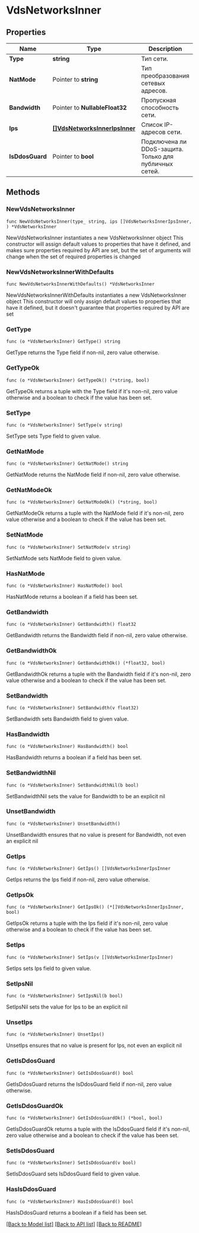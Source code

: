 # VdsNetworksInner

## Properties

Name | Type | Description | Notes
------------ | ------------- | ------------- | -------------
**Type** | **string** | Тип сети. | 
**NatMode** | Pointer to **string** | Тип преобразования сетевых адресов. | [optional] 
**Bandwidth** | Pointer to **NullableFloat32** | Пропускная способность сети. | [optional] 
**Ips** | [**[]VdsNetworksInnerIpsInner**](VdsNetworksInnerIpsInner.md) | Список IP-адресов сети. | 
**IsDdosGuard** | Pointer to **bool** | Подключена ли DDoS-защита. Только для публичных сетей. | [optional] 

## Methods

### NewVdsNetworksInner

`func NewVdsNetworksInner(type_ string, ips []VdsNetworksInnerIpsInner, ) *VdsNetworksInner`

NewVdsNetworksInner instantiates a new VdsNetworksInner object
This constructor will assign default values to properties that have it defined,
and makes sure properties required by API are set, but the set of arguments
will change when the set of required properties is changed

### NewVdsNetworksInnerWithDefaults

`func NewVdsNetworksInnerWithDefaults() *VdsNetworksInner`

NewVdsNetworksInnerWithDefaults instantiates a new VdsNetworksInner object
This constructor will only assign default values to properties that have it defined,
but it doesn't guarantee that properties required by API are set

### GetType

`func (o *VdsNetworksInner) GetType() string`

GetType returns the Type field if non-nil, zero value otherwise.

### GetTypeOk

`func (o *VdsNetworksInner) GetTypeOk() (*string, bool)`

GetTypeOk returns a tuple with the Type field if it's non-nil, zero value otherwise
and a boolean to check if the value has been set.

### SetType

`func (o *VdsNetworksInner) SetType(v string)`

SetType sets Type field to given value.


### GetNatMode

`func (o *VdsNetworksInner) GetNatMode() string`

GetNatMode returns the NatMode field if non-nil, zero value otherwise.

### GetNatModeOk

`func (o *VdsNetworksInner) GetNatModeOk() (*string, bool)`

GetNatModeOk returns a tuple with the NatMode field if it's non-nil, zero value otherwise
and a boolean to check if the value has been set.

### SetNatMode

`func (o *VdsNetworksInner) SetNatMode(v string)`

SetNatMode sets NatMode field to given value.

### HasNatMode

`func (o *VdsNetworksInner) HasNatMode() bool`

HasNatMode returns a boolean if a field has been set.

### GetBandwidth

`func (o *VdsNetworksInner) GetBandwidth() float32`

GetBandwidth returns the Bandwidth field if non-nil, zero value otherwise.

### GetBandwidthOk

`func (o *VdsNetworksInner) GetBandwidthOk() (*float32, bool)`

GetBandwidthOk returns a tuple with the Bandwidth field if it's non-nil, zero value otherwise
and a boolean to check if the value has been set.

### SetBandwidth

`func (o *VdsNetworksInner) SetBandwidth(v float32)`

SetBandwidth sets Bandwidth field to given value.

### HasBandwidth

`func (o *VdsNetworksInner) HasBandwidth() bool`

HasBandwidth returns a boolean if a field has been set.

### SetBandwidthNil

`func (o *VdsNetworksInner) SetBandwidthNil(b bool)`

 SetBandwidthNil sets the value for Bandwidth to be an explicit nil

### UnsetBandwidth
`func (o *VdsNetworksInner) UnsetBandwidth()`

UnsetBandwidth ensures that no value is present for Bandwidth, not even an explicit nil
### GetIps

`func (o *VdsNetworksInner) GetIps() []VdsNetworksInnerIpsInner`

GetIps returns the Ips field if non-nil, zero value otherwise.

### GetIpsOk

`func (o *VdsNetworksInner) GetIpsOk() (*[]VdsNetworksInnerIpsInner, bool)`

GetIpsOk returns a tuple with the Ips field if it's non-nil, zero value otherwise
and a boolean to check if the value has been set.

### SetIps

`func (o *VdsNetworksInner) SetIps(v []VdsNetworksInnerIpsInner)`

SetIps sets Ips field to given value.


### SetIpsNil

`func (o *VdsNetworksInner) SetIpsNil(b bool)`

 SetIpsNil sets the value for Ips to be an explicit nil

### UnsetIps
`func (o *VdsNetworksInner) UnsetIps()`

UnsetIps ensures that no value is present for Ips, not even an explicit nil
### GetIsDdosGuard

`func (o *VdsNetworksInner) GetIsDdosGuard() bool`

GetIsDdosGuard returns the IsDdosGuard field if non-nil, zero value otherwise.

### GetIsDdosGuardOk

`func (o *VdsNetworksInner) GetIsDdosGuardOk() (*bool, bool)`

GetIsDdosGuardOk returns a tuple with the IsDdosGuard field if it's non-nil, zero value otherwise
and a boolean to check if the value has been set.

### SetIsDdosGuard

`func (o *VdsNetworksInner) SetIsDdosGuard(v bool)`

SetIsDdosGuard sets IsDdosGuard field to given value.

### HasIsDdosGuard

`func (o *VdsNetworksInner) HasIsDdosGuard() bool`

HasIsDdosGuard returns a boolean if a field has been set.


[[Back to Model list]](../README.md#documentation-for-models) [[Back to API list]](../README.md#documentation-for-api-endpoints) [[Back to README]](../README.md)


